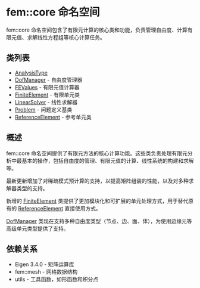 # fem::core 命名空间

fem::core 命名空间包含了有限元计算的核心类和功能，负责管理自由度、计算有限元值、求解线性方程组等核心计算任务。

## 类列表

- [AnalysisType](classes/AnalysisTypes.md)
- [DofManager](classes/DofManager.md) - 自由度管理器
- [FEValues](classes/FEValues.md) - 有限元值计算器
- [FiniteElement](classes/FiniteElement.md) - 有限单元类
- [LinearSolver](classes/LinearSolver.md) - 线性求解器
- [Problem](classes/Problem.md) - 问题定义基类
- [ReferenceElement](classes/ReferenceElement.md) - 参考单元类

## 概述

fem::core 命名空间提供了有限元方法的核心计算功能。这些类负责处理有限元分析中最基本的操作，包括自由度的管理、有限元值的计算、线性系统的构建和求解等。

最新更新增加了对稀疏模式预计算的支持，以提高矩阵组装的性能，以及对多种求解器类型的支持。

新增的 [FiniteElement](classes/FiniteElement.md) 类提供了更加模块化和可扩展的单元处理方式，用于替代原有的 [ReferenceElement](classes/ReferenceElement.md) 直接使用方式。

[DofManager](classes/DofManager.md) 类现在支持多种自由度类型（节点、边、面、体），为使用边缘元等高级单元类型提供了支持。

## 依赖关系

- Eigen 3.4.0 - 矩阵运算库
- fem::mesh - 网格数据结构
- utils - 工具函数，如形函数和积分点